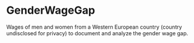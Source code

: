 # GenderWageGap
Wages of men and women from a Western European country (country undisclosed for privacy) to document and analyze the gender wage gap. 
